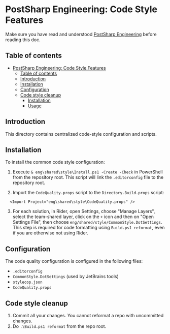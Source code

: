 # PostSharp Engineering: Code Style Features

Make sure you have read and understood [PostSharp Engineering](../README.md) before reading this doc.

## Table of contents

- [PostSharp Engineering: Code Style Features](#postsharp-engineering-code-style-features)
  - [Table of contents](#table-of-contents)
  - [Introduction](#introduction)
  - [Installation](#installation)
  - [Configuration](#configuration)
  - [Code style cleanup](#code-style-cleanup)
    - [Installation](#installation-1)
    - [Usage](#usage)

## Introduction

This directory contains centralized code-style configuration and scripts.

## Installation

To install the common code style configuration:

1. Execute `& eng\shared\style\Install.ps1 -Create -Check` in PowerShell from the repository root. This script will link the `.editorconfig` file to the repository root.

2. Import the `CodeQuality.props` script to the `Directory.Build.props` script:

```
  <Import Project="eng\shared\style\CodeQuality.props" />
```

3. For each solution, in Rider, open Settings, choose "Manage Layers", select the team-shared layer, click on the `+` icon and then on "Open Settings File", then choose `eng/shared/style/CommonStyle.DotSettings`.
  This step is required for code formatting using `Build.ps1 reformat`, even if you are otherwise not using Rider.

## Configuration

The code quality configuration is configured in the following files:

- `.editorconfig`
- `CommonStyle.DotSettings` (used by JetBrains tools)
- `stylecop.json`
- `CodeQuality.props`

## Code style cleanup

1. Commit all your changes. You cannot reformat a repo with uncommitted changes.
2. Do `.\Build.ps1 reformat` from the repo root.